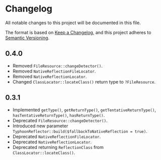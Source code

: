 # Changelog

All notable changes to this project will be documented in this file.

The format is based on [Keep a Changelog](https://keepachangelog.com/en/1.1.0/),
and this project adheres to [Semantic Versioning](https://semver.org/spec/v2.0.0.html).

## 0.4.0

- Removed `FileResource::changeDetector()`.
- Removed `NativeReflectionFileLocator`.
- Removed `NativeReflectionLocator`.
- Changed `ClassLocator::locateClass()` return type to `?FileResource`.

## 0.3.1

- Implemented `getType()`, `getReturnType()`, `getTentativeReturnType()`, `hasTentativeReturnType()`, `hasReturnType()`.
- Deprecated `FileResource::changeDetector()`.
- Introduced new parameter `TyphoonReflector::build($fallbackToNativeReflection = true)`.
- Deprecated `NativeReflectionFileLocator`.
- Deprecated `NativeReflectionLocator`.
- Deprecated returning `ReflectionClass` from `ClassLocator::locateClass()`.
